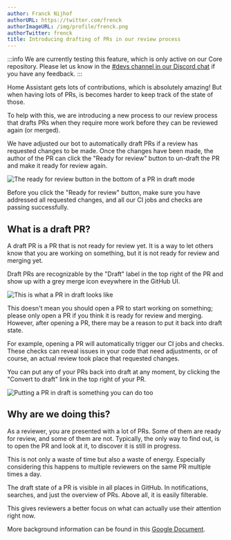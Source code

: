 ```yaml
---
author: Franck Nijhof
authorURL: https://twitter.com/frenck
authorImageURL: /img/profile/frenck.png
authorTwitter: frenck
title: Introducing drafting of PRs in our review process
---
```


:::info
We are currently testing this feature, which is only active on our Core
repository. Please let us know in the 
[#devs channel in our Discord chat](https://www.home-assistant.io/join-chat)
if you have any feedback.
:::

Home Assistant gets lots of contributions, which is absolutely amazing! But
when having lots of PRs, is becomes harder to keep track of the state of those.

To help with this, we are introducing a new process to our review process that
drafts PRs when they require more work before they can be reviewed again (or
merged).

We have adjusted our bot to automatically draft PRs if a review has requested
changes to be made. Once the changes have been made, the author of the PR can
click the "Ready for review" button to un-draft the PR and make it ready for
review again.

![The ready for review button in the bottom of a PR in draft mode](/img/en/blog/2023-02-07-introducing-PR-drafting-in-reviews/ready-for-review.png)

Before you click the "Ready for review" button, make sure you have addressed
all requested changes, and all our CI jobs and checks are passing successfully.

## What is a draft PR?

A draft PR is a PR that is not ready for review yet. It is a way to let others
know that you are working on something, but it is not ready for review and
merging yet.

Draft PRs are recognizable by the "Draft" label in the top right of the PR
and show up with a grey merge icon eveywhere in the GitHub UI.

![This is what a PR in draft looks like](/img/en/blog/2023-02-07-introducing-PR-drafting-in-reviews/pr-in-draft.png)

This doesn't mean you should open a PR to start working on something; please
only open a PR if you think it is ready for review and merging. However,
after opening a PR, there may be a reason to put it back into draft state.

For example, opening a PR will automatically trigger our CI jobs
and checks. These checks can reveal issues in your code that need adjustments,
or of course, an actual review took place that requested changes.

You can put any of your PRs back into draft at any moment, by clicking
the "Convert to draft" link in the top right of your PR.

![Putting a PR in draft is something you can do too](/img/en/blog/2023-02-07-introducing-PR-drafting-in-reviews/convert-to-draft.png)

## Why are we doing this?

As a reviewer, you are presented with a lot of PRs. Some of them are ready for
review, and some of them are not. Typically, the only way to find out, is to open
the PR and look at it, to discover it is still in progress.

This is not only a waste of time but also a waste of energy. Especially
considering this happens to multiple reviewers on the same PR multiple times
a day.

The draft state of a PR is visible in all places in GitHub. In notifications,
searches, and just the overview of PRs. Above all, it is easily filterable.

This gives reviewers a better focus on what can actually use their attention
right now.

More background information can be found in this
[Google Document](https://docs.google.com/document/d/11_x2YUmAD07JN7JMM4YIIAWVGTJsOB0UptN8hlmWFWg/edit?usp=sharing).
